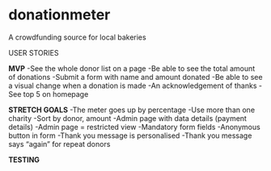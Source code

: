 # donationmeter
A crowdfunding source for local bakeries

USER STORIES

**MVP**
-See the whole donor list on a page
-Be able to see the total amount of donations
-Submit a form with name and amount donated
-Be able to see a visual change when a donation is made
-An acknowledgement of thanks
-See top 5 on homepage

**STRETCH GOALS**
-The meter goes up by percentage
-Use more than one charity
-Sort by donor, amount
-Admin page with data details (payment details)
-Admin page = restricted view
-Mandatory form fields
-Anonymous button in form
-Thank you message is personalised
-Thank you message says “again” for repeat donors

**TESTING**


